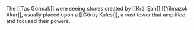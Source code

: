 The [[Taş Görmak]] were seeing stones created by [[Kräl Şah]] [[Yilmazok Akar]], usually placed upon a [[Görüş Kulesi]], a vast tower that amplified and focused their powers.